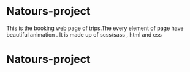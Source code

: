 # Natours-project
This is the booking web page of trips.The every element of page have beautiful animation . It is made up of scss/sass , html and css
# Natours-project
